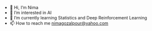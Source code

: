 - 👋 Hi, I’m Nima
- 👀 I’m interested in AI
- 🌱 I’m currently learning Statistics and Deep Reinforcement Learning
- 📫 How to reach me nimagozalpour@yahoo.com

<!---
NimaGozalpour/NimaGozalpour is a ✨ special ✨ repository because its `README.md` (this file) appears on your GitHub profile.
You can click the Preview link to take a look at your changes.
--->
